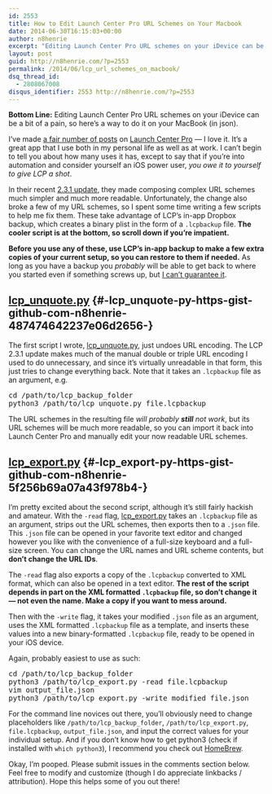 ```yaml
---
id: 2553
title: How to Edit Launch Center Pro URL Schemes on Your Macbook
date: 2014-06-30T16:15:03+00:00
author: n8henrie
excerpt: "Editing Launch Center Pro URL schemes on your iDevice can be a bit of a pain, so here's a way to do it on your MacBook (in json)."
layout: post
guid: http://n8henrie.com/?p=2553
permalink: /2014/06/lcp_url_schemes_on_macbook/
dsq_thread_id:
  - 2808067008
disqus_identifier: 2553 http://n8henrie.com/?p=2553
---
```

**Bottom Line:** Editing Launch Center Pro URL schemes on your iDevice can be a bit of a pain, so here&#8217;s a way to do it on your MacBook (in json).<!--more-->

I&#8217;ve made [a fair number of posts](http://n8henrie.com/tag/lcp/) on <a target="_blank" href="https://itunes.apple.com/us/app/launch-center-pro/id532016360?mt=8&#038;at=10l5H6" title="Launch Center Pro">Launch Center Pro</a> &#8212; I love it. It&#8217;s a great app that I use both in my personal life as well as at work. I can&#8217;t begin to tell you about how many uses it has, except to say that if you&#8217;re into automation and consider yourself an iOS power user, _you owe it to yourself to give LCP a shot_.

In their recent <a target="_blank" href="http://help.contrast.co/hc/en-us/articles/202600703-2-3-1-Release-Notes-Parsing-Changes-">2.3.1 update</a>, they made composing complex URL schemes much simpler and much more readable. Unfortunately, the change also broke a few of my URL schemes, so I spent some time writing a few scripts to help me fix them. These take advantage of LCP&#8217;s in-app Dropbox backup, which creates a binary plist in the form of a `.lcpbackup` file. **The cooler script is at the bottom, so scroll down if you&#8217;re impatient.**

**Before you use any of these, use LCP&#8217;s in-app backup to make a few extra copies of your current setup, so you can restore to them if needed.** As long as you have a backup you _probably_ will be able to get back to where you started even if something screws up, but [I can&#8217;t guarantee it](http://n8henrie.com/disclaimer). 

## [lcp_unquote.py](https://gist.github.com/n8henrie/487474642237e06d2656) {#-lcp_unquote-py-https-gist-github-com-n8henrie-487474642237e06d2656-}

The first script I wrote, <a target="_blank" href="https://gist.github.com/n8henrie/487474642237e06d2656" title="lcp_unquote.py - Gists - GitHub">lcp_unquote.py</a>, just undoes URL encoding. The LCP 2.3.1 update makes much of the manual double or triple URL encoding I used to do unnecessary, and since it&#8217;s virtually unreadable in that form, this just tries to change everything back. Note that it takes an `.lcpbackup` file as an argument, e.g. 

<pre>cd /path/to/lcp_backup_folder
python3 /path/to/lcp_unquote.py file.lcpbackup
</pre>

The URL schemes in the resulting file _will probably **still** not work_, but its URL schemes will be much more readable, so you can import it back into Launch Center Pro and manually edit your now readable URL schemes.

## [lcp_export.py](https://gist.github.com/n8henrie/5f256b69a07a43f978b4) {#-lcp_export-py-https-gist-github-com-n8henrie-5f256b69a07a43f978b4-}

I&#8217;m pretty excited about the second script, although it&#8217;s still fairly hackish and amateur. With the `-read` flag, <a target="_blank" href="https://gist.github.com/n8henrie/5f256b69a07a43f978b4">lcp_export.py</a> takes an `.lcpbackup` file as an argument, strips out the URL schemes, then exports then to a `.json` file. This `.json` file can be opened in your favorite text editor and changed however you like with the convenience of a full-size keyboard and a full-size screen. You can change the URL names and URL scheme contents, but **don&#8217;t change the URL IDs**. 

The `-read` flag also exports a copy of the `.lcpbackup` converted to XML format, which can also be opened in a text editor. **The rest of the script depends in part on the XML formatted `.lcpbackup` file, so don&#8217;t change it &#8212; not even the name. Make a copy if you want to mess around.**

Then with the `-write` flag, it takes your modified `.json` file as an argument, uses the XML formatted `.lcpbackup` file as a template, and inserts these values into a new binary-formatted `.lcpbackup` file, ready to be opened in your iOS device.

Again, probably easiest to use as such:

<pre>cd /path/to/lcp_backup_folder
python3 /path/to/lcp_export.py -read file.lcpbackup
vim output_file.json 
python3 /path/to/lcp_export.py -write modified_file.json
</pre>

For the command line novices out there, you&#8217;ll obviously need to change placeholders like `/path/to/lcp_backup_folder`, `/path/to/lcp_export.py`, `file.lcpbackup`, `output_file.json`, and input the correct values for your individual setup. And if you don&#8217;t know how to get python3 (check if installed with `which python3`), I recommend you check out <a target="_blank" href="http://brew.sh/" title="Homebrew — The missing package manager for OS X">HomeBrew</a>.

Okay, I&#8217;m pooped. Please submit issues in the comments section below. Feel free to modify and customize (though I do appreciate linkbacks / attribution). Hope this helps some of you out there!